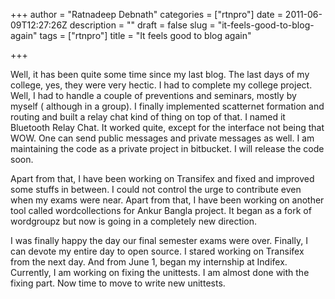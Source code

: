 +++
author = "Ratnadeep Debnath"
categories = ["rtnpro"]
date = 2011-06-09T12:27:26Z
description = ""
draft = false
slug = "it-feels-good-to-blog-again"
tags = ["rtnpro"]
title = "It feels good to blog again"

+++


Well, it has been quite some time since my last blog. The last days of my college, yes, they were very hectic. I had to complete my college project. Well, I had to handle a couple of preventions and seminars, mostly by myself ( although in a group). I finally implemented scatternet formation and routing and built a relay chat kind of thing on top of that. I named it Bluetooth Relay Chat. It worked quite, except for the interface not being that WOW. One can send public messages and private messages as well. I am maintaining the code as a private project in bitbucket. I will release the code soon.

Apart from that, I have been working on Transifex and fixed and improved some stuffs in between. I could not control the urge to contribute even when my exams were near. Apart from that, I have been working on another tool called wordcollections for Ankur Bangla project. It began as a fork of wordgroupz but now is going in a completely new direction.

I was finally happy the day our final semester exams were over. Finally, I can devote my entire day to open source. I stared working on Transifex from the next day. And from June 1, began my internship at Indifex. Currently, I am working on fixing the unittests. I am almost done with the fixing part. Now time to move to write new unittests.

